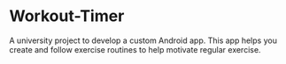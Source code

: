 # Workout-Timer
A university project to develop a custom Android app. This app helps you create and follow exercise routines to help motivate regular exercise.